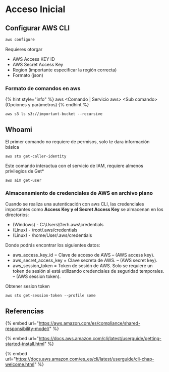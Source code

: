 # Acceso Inicial

## Configurar AWS CLI

```bash
aws configure
```

Requieres otorgar

* AWS Access KEY ID
* AWS Secret Access Key
* Region (importante especificar la región correcta)
* Formato (json)

### Formato de comandos en aws

{% hint style="info" %}
aws \<Comando | Servicio aws> \<Sub comando> (Opciones y parámetros)
{% endhint %}

```
aws s3 ls s3://important-bucket --recursive
```

## Whoami

El primer comando no requiere de permisos, solo te dara información básica

```
aws sts get-caller-identity
```

Este comando interactua con el servicio de IAM, requiere almenos privilegios de Get\*

```
aws aim get-user
```

### Almacenamiento de credenciales de AWS en archivo plano

Cuando se realiza una autenticación con aws CLI, las credenciales importantes como **Access Key y el Secret Access Key** se almacenan en los directorios:

* (Windows) - C:\Users\Gerh.aws\credentials&#x20;
* (Linux) - /root/.aws/credentials&#x20;
* (Linux) - /home/User/.aws/credentials

Donde podrás encontrar los siguientes datos:&#x20;

* aws\_access\_key\_id = Clave de acceso de AWS – (AWS access key).&#x20;
* aws\_secret\_access\_key = Clave secreta de AWS. – (AWS secret key).&#x20;
* aws\_session\_token = Token de sesión de AWS. Solo se requiere un token de sesión si está utilizando credenciales de seguridad temporales. – (AWS session token).

Obtener sesion token

```
aws sts get-session-token --profile some
```

## Referencias

{% embed url="https://aws.amazon.com/es/compliance/shared-responsibility-model/" %}

{% embed url="https://docs.aws.amazon.com/cli/latest/userguide/getting-started-install.html" %}

{% embed url="https://docs.aws.amazon.com/es_es/cli/latest/userguide/cli-chap-welcome.html" %}

